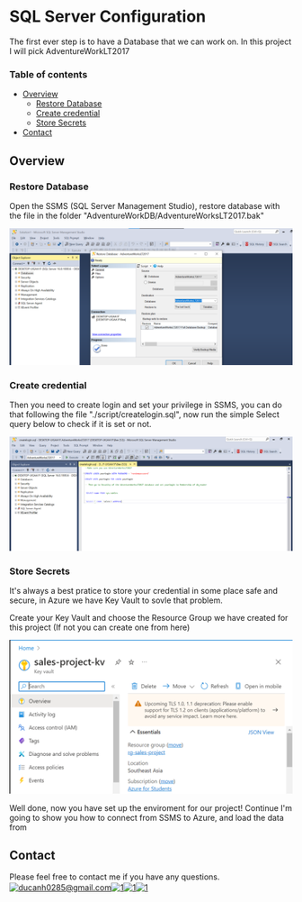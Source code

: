 # SQL Server Configuration
  The first ever step is to have a Database that we can work on. In this project I will pick AdventureWorkLT2017


### Table of contents

* [Overview](#overview)
  * [Restore Database](#restore-database)
  * [Create credential](#create-credential)
  * [Store Secrets](#store-secrets)
* [Contact](#contact)

## Overview
### Restore Database
  Open the SSMS (SQL Server Management Studio), restore database with the file in the folder "AdventureWorkDB/AdventureWorksLT2017.bak"

![](./image/restore-database.png)

### Create credential
Then you need to create login and set your privilege in SSMS, you can do that following the file "./script/createlogin.sql", now run the simple Select query below to check if it is set or not.

![](./image/run-script.png)

### Store Secrets
It's always a best pratice to store your credential in some place safe and secure, in Azure we have Key Vault to sovle that problem.

Create your Key Vault and choose the Resource Group we have created for this project (If not you can create one from here)

![](./image/key-vault-init.png)

Well done, now you have set up the enviroment for our project! Continue I'm going to show you how to connect from SSMS to Azure, and load the data from 


## Contact
Please feel free to contact me if you have any questions.
<a href="https://ducanh0285@gmail.com" target="blank"><img align="center" src="https://img.icons8.com/color/48/000000/gmail--v2.png" alt="ducanh0285@gmail.com" height="30" width="40" /></a><a href="https://www.facebook.com/ducanh.pp" target="blank"><img align="center" src="https://raw.githubusercontent.com/rahuldkjain/github-profile-readme-generator/master/src/images/icons/Social/facebook.svg" alt="1" height="30" width="40" /></a><a href="https://twitter.com/Ducann02Nguyen" target="blank"><img align="center" src="https://raw.githubusercontent.com/rahuldkjain/github-profile-readme-generator/master/src/images/icons/Social/twitter.svg" alt="1" height="30" width="40" /></a><a href="https://www.linkedin.com/in/ducanhnt/" target="blank"><img align="center" src="https://raw.githubusercontent.com/rahuldkjain/github-profile-readme-generator/master/src/images/icons/Social/linked-in-alt.svg" alt="1" height="30" width="40" /></a>